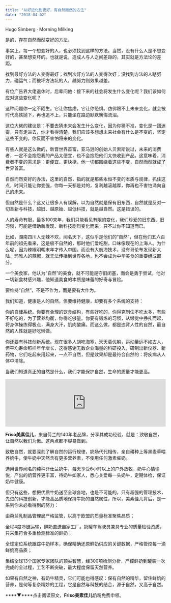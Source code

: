 ```yaml
---
title: "从好进化到更好，有自然而然的方法"
date: "2018-04-02"
---
```


Hugo Simberg · Morning Milking

是的，存在自然而然变好的方法。

事实上，每一个想变好的人，也必须找到这样的方法。当然，没有什么人是不想变好的，甚至想变坏的。也就是说，造成人与人之间差距的，其实就是方法论的差距。

找到最好方法的人变得最好；找到次好方法的人变得次好；没找到方法的人瞎努力，碰运气；而被坏方法坑的人，越努力则效果越差。

有位广告界大佬退休时，后辈问他：接下来的社会将发生什么变化呢？我们该如何应对这些变化呢？

这种问题你一定不陌生，它让你焦虑，它让你恐惧。仿佛跟不上未来变化，就会被时代高铁抛下，再也追不上，只能坐在路边默默懊悔流泪。

这位大佬的建议是：不要去猜未来会发生什么变化，因为你猜不准，变化是一团迷雾，只有走进去，你才看得清楚。我们应该多想想未来社会有什么是不变的，坚定这些不变的，你反而不害怕将来的变化。

有些人就是这么做的，新晋世界首富，亚马逊的创始人贝索斯说过，未来的消费者，一定不会抱怨我的产品太便宜，也不会抱怨他们太快收到产品。这意味着，消费者不变的需求是：更便宜、更快捷。他一切都围绕着这些不变，自然而然就成了世界首富。

自然而然变好的办法，这里的自然，指的就是那些永恒不变的本质与规律，抓住这点，时间只能让你变强，你每一天都是对的，复利越滚越厚，你再也不害怕涌向自己的未来。

但自然是什么？这又让很多人有误解，以为自然就是保有旧东西，自然就是反对一切革新与科技，越旧、越原始、越低科技，就是越自然。这是错误的。

人的寿命有限，最多100来年，我们只能看见有限的变化，我们珍爱的旧东西、旧习惯，可能是借助新发现、新科技剧烈变化而来，只不过你不知道而已。

比如，湖南四川人无辣不欢，闻名天下，这似乎是他们的“自然”，但在他们五六百年前的祖先看来，这是极不自然的，那时他们爱吃甜，口味像现在的上海人。为什么呢，因为辣椒明朝末年才传入中国。而没有大航海技术，没有哥伦布发现新大陆，玛雅人的辣椒，就无法传播到世界各地，也不会成为中华美食的重要组成部分。

一个美食家，他认为“自然”的美食，就不可能是守旧闭塞，而会是勇于尝试，他对一切新食材感兴趣，他知道美食的本质是味蕾的好奇与冒险。

要维持“自然”，不是不作为，而是要有大作为。

我们知道，健康是人的自然，但要维持健康，却要有多个系统的支持：

你的自律系统。你要有合理的饮食结构，有些好吃的，你得克制住不吃太多，有些不好吃的，为了营养均衡，你得吃够量。你要有锻炼的习惯，从懒觉中挣扎而起，将身体操练得极点，满身大汗，肌肉酸痛。而这么做，都是违背人性的自然，最自然的人性就是好吃懒做。

你还要有科技创新系统。现在很多人胡吃海塞，天天葛优躺，运动量远不如古人，但平均寿命照样年年增长，这得感谢无数企业海量的科研投入，研制出新仪器、新药物，它们吃起来用起来，一点不自然，但是效果却是最符合自然的：将疾病从人体中清除。

当我们知道真正的自然是什么，我们才能保护自然，生命的质量才能更高。

<iframe class="bp-iframe" width="100%" src="https://v.qq.com/iframe/preview.html?vid=s0606pt31fi&amp;&amp;&amp;auto=0" frameborder="0" allowfullscreen="true"></iframe>

**Friso美素佳儿**，来自荷兰的140年老品牌，分享其成功经验，就是：致敬自然，让自然以我们为傲。这两点都不容易做到。

致敬自然，就要深刻了解自然的运行规律，奶场代代相传，亲自耕种上等黑麦草喂养奶牛，使牛奶中天然含有更多营养素，不使用任何激素催奶。

选用世界闻名的纯种菲仕兰奶牛，每天享受6小时以上的户外放牧，奶牛心情愉悦，产出的奶营养更丰富，待奶牛如家人，悉心关爱每一头奶牛，定期体检，保证奶牛健康。

但只有这些，想把优质牛奶送至全球各地，也是不可能的，只有超强的管理技术，先进的科技创新，才能高品质地保持牛奶的自然属性，所以，美素佳儿背后，是一系列你未必看得到的努力：

由荷兰乳制品管理局严格监管，以高于欧盟的质量标准聚焦品质；

全程4度冷链运输，鲜奶直送自家工厂。奶罐车驾驶员兼具专业的质量检验资质，只采集符合多重检测标准的鲜奶；

全球定位系统跟踪牛奶样本，确保精确还原鮮奶供应的关键数据，严格管控每一滴鲜奶高品质；

集结全球13个国家专家团队的顶尖智慧，经300项检测分析，严控鲜奶到罐装一次完成的全过程，工艺不断突破，最大程度保留天然营养。

如果有自然之神，有奶牛精灵，它们可能也得感叹：保有自然的精华，留住鲜奶的营养，是何等复杂精妙的工程，它是自然与科技的结合，源于自然，又高于自然。

****▼****点击阅读原文，**Friso美素佳儿**奶粉免费申领。
